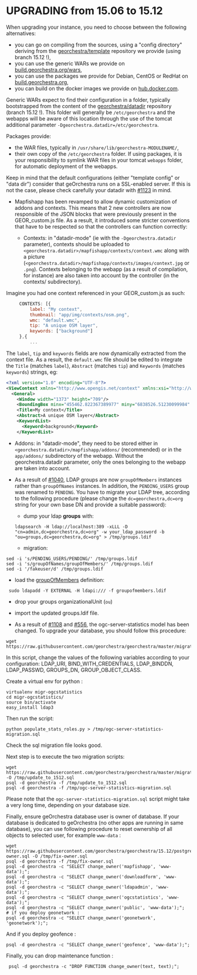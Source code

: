 # UPGRADING from 15.06 to 15.12

When upgrading your instance, you need to choose between the following alternatives:
 * you can go on compiling from the sources, using a "config directory" deriving from the [georchestra/template](https://github.com/georchestra/template) repository we provide (using branch 15.12 !),
 * you can use the generic WARs we provide on [build.georchestra.org/wars](http://build.georchestra.org/wars/),
 * you can use the packages we provide for Debian, CentOS or RedHat on [build.georchestra.org](http://build.georchestra.org/),
 * you can build on the docker images we provide on [hub.docker.com](https://hub.docker.com/r/georchestra/).

Generic WARs expect to find their configuration in a folder, typically bootstrapped from the content of the [georchestra/datadir](https://github.com/georchestra/datadir/) repository (branch 15.12 !).
This folder will generally be `/etc/georchestra` and the webapps will be aware of this location through the use of the tomcat additional parameter `-Dgeorchestra.datadir=/etc/georchestra`.

Packages provide:
 * the WAR files, typically in `/usr/share/lib/georchestra-MODULENAME/`,
 * their own copy of the `/etc/georchestra` folder.
If using packages, it is your responsibility to symlink WAR files in your tomcat `webapps` folder, for automatic deployment of the webapps.

Keep in mind that the default configurations (either "template config" or "data dir") consider that geOrchestra runs on a SSL-enabled server. If this is not the case, please check carefully your datadir with [#1123](https://github.com/georchestra/georchestra/issues/1123) in mind.

 * Mapfishapp has been revamped to allow dynamic customization of addons and contexts. This means that 2 new controllers are now responsible of the JSON blocks that were previously present in the GEOR_custom.js file. As a result, it introduced some stricter conventions that have to be respected so that the controllers can function correctly:

   *  Contexts: in "datadir-mode" (ie with the `-Dgeorchestra.datadir` parameter), contexts should be uploaded to `<georchestra.datadir>/mapfishapp/contexts/context.wmc` along with a picture (`<georchestra.datadir>/mapfishapp/contexts/images/context.jpg` or `.png`). Contexts belonging to the webapp (as a result of compilation, for instance) are also taken into account by the controller (in the contexts/ subdirectory).

Imagine you had one context referenced in your GEOR_custom.js as such:
```js
     CONTEXTS: [{
         label: "My context",
         thumbnail: "app/img/contexts/osm.png",
         wmc: "default.wmc",
         tip: "A unique OSM layer",
         keywords: ["background"]
     },{
         ...
```
The `label`, `tip` and `keywords` fields are now dynamically extracted from the context file.
As a result, the `default.wmc` file should be edited to integrate the `Title` (matches `label`), `Abstract` (matches `tip`) and `Keywords` (matches `keywords`) strings, eg:
```xml
<?xml version="1.0" encoding="UTF-8"?>
<ViewContext xmlns="http://www.opengis.net/context" xmlns:xsi="http://www.w3.org/2001/XMLSchema-instance" version="1.1.0" id="default" xsi:schemaLocation="http://www.opengis.net/context http://schemas.opengis.net/context/1.1.0/context.xsd">
  <General>
    <Window width="1373" height="709"/>
    <BoundingBox minx="455462.822367389977" miny="6838526.51230099984" maxx="875255.821295570000" maxy="7055302.35806940030" SRS="EPSG:2154"/>
    <Title>My context</Title>
    <Abstract>A unique OSM layer</Abstract>
    <KeywordList>
      <Keyword>background</Keyword>
    </KeywordList>
```

   *  Addons: in "datadir-mode", they need to be stored either in `<georchestra.datadir>/mapfishapp/addons/` (recommended) or in the `app/addons/` subdirectory of the webapp. Without the georchestra.datadir parameter, only the ones belonging to the webapp are taken into account.

 * As a result of [#1040](https://github.com/georchestra/georchestra/pull/1040), LDAP groups are now ```groupOfMembers``` instances rather than ```groupOfNames``` instances. In addition, the ```PENDING_USERS``` group was renamed to ```PENDING```. You have to migrate your LDAP tree, according to the following procedure (please change the ```dc=georchestra,dc=org``` string for your own base DN and provide a suitable password):
   * dump your ldap **groups** with:
   ```
   ldapsearch -H ldap://localhost:389 -xLLL -D "cn=admin,dc=georchestra,dc=org" -w your_ldap_password -b "ou=groups,dc=georchestra,dc=org" > /tmp/groups.ldif
   ```
   * migration:

```
sed -i 's/PENDING_USERS/PENDING/' /tmp/groups.ldif
sed -i 's/groupOfNames/groupOfMembers/' /tmp/groups.ldif
sed -i '/fakeuser/d' /tmp/groups.ldif
```

   * load the [groupOfMembers](ldap/groupofmembers.ldif) definition:
   ```
    sudo ldapadd -Y EXTERNAL -H ldapi:/// -f groupofmembers.ldif
   ```
   * drop your groups organizationalUnit (```ou```)
   * import the updated groups.ldif file.

 * As a result of [#1108](https://github.com/georchestra/georchestra/issues/1108) and [#556](https://github.com/georchestra/georchestra/issues/556), the ogc-server-statistics model has been changed. To upgrade your database, you should follow this procedure:

```
wget https://raw.githubusercontent.com/georchestra/georchestra/master/migrations/15.12/populate_stats_roles.py
```
In this script, change the values of the following variables according to your configuration: LDAP_URI, BIND_WITH_CREDENTIALS, LDAP_BINDDN, LDAP_PASSWD, GROUPS_DN, GROUP_OBJECT_CLASS.

Create a virtual env for python :
```
virtualenv migr-ogcstatistics
cd migr-ogcstatistics/
source bin/activate
easy_install ldap3
```

Then run the script:
```
python populate_stats_roles.py > /tmp/ogc-server-statistics-migration.sql
```
Check the sql migration file looks good.

Next step is to execute the two migration scripts:
```
wget https://raw.githubusercontent.com/georchestra/georchestra/master/migrations/15.12/update_to_1512.sql -O /tmp/update_to_1512.sql
psql -d georchestra -f /tmp/update_to_1512.sql
psql -d georchestra -f /tmp/ogc-server-statistics-migration.sql
```
Please note that the `ogc-server-statistics-migration.sql` script might take a very long time, depending on your database size.

Finally, ensure geOrchestra database user is owner of database. If your database is dedicated to geOrchestra (no other
apps are running in same database), you can use following procedure to reset ownership of all objects to selected user, for
example ```www-data``` :

```
wget https://raw.githubusercontent.com/georchestra/georchestra/15.12/postgresql/fix-owner.sql -O /tmp/fix-owner.sql
psql -d georchestra -f /tmp/fix-owner.sql
psql -d georchestra -c "SELECT change_owner('mapfishapp', 'www-data');";
psql -d georchestra -c "SELECT change_owner('downloadform', 'www-data');";
psql -d georchestra -c "SELECT change_owner('ldapadmin', 'www-data');";
psql -d georchestra -c "SELECT change_owner('ogcstatistics', 'www-data');";
psql -d georchestra -c "SELECT change_owner('public', 'www-data');";
# if you deploy geonetwork :
psql -d georchestra -c "SELECT change_owner('geonetwork', 'geonetwork');";
```

And if you deploy geofence :
```
psql -d georchestra -c "SELECT change_owner('geofence', 'www-data');";
```

Finally, you can drop maintenance function :
```
 psql -d georchestra -c "DROP FUNCTION change_owner(text, text);";
```
